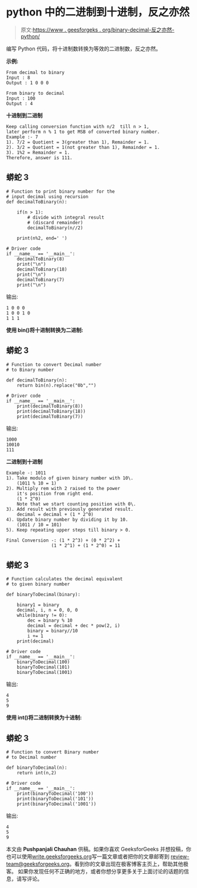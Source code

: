 # python 中的二进制到十进制，反之亦然

> 原文:[https://www . geesforgeks . org/binary-decimal-反之亦然-python/](https://www.geeksforgeeks.org/binary-decimal-vice-versa-python/)

编写 Python 代码，将十进制数转换为等效的二进制数，反之亦然。

**示例:**

```
From decimal to binary
Input : 8
Output : 1 0 0 0

From binary to decimal
Input : 100
Output : 4
```

**十进制到二进制**

```
Keep calling conversion function with n/2  till n > 1,
later perform n % 1 to get MSB of converted binary number.  
Example :- 7
1). 7/2 = Quotient = 3(greater than 1), Remainder = 1.
2). 3/2 = Quotient = 1(not greater than 1), Remainder = 1.
3). 1%2 = Remainder = 1.
Therefore, answer is 111.
```

## 蟒蛇 3

```
# Function to print binary number for the
# input decimal using recursion
def decimalToBinary(n):

    if(n > 1):
        # divide with integral result
        # (discard remainder)
        decimalToBinary(n//2)

    print(n%2, end=' ')

# Driver code
if __name__ == '__main__':
    decimalToBinary(8)
    print("\n")
    decimalToBinary(18)
    print("\n")
    decimalToBinary(7)
    print("\n")
```

输出:

```
1 0 0 0 
1 0 0 1 0 
1 1 1 
```

**使用 bin()将十进制转换为二进制:**

## 蟒蛇 3

```
# Function to convert Decimal number
# to Binary number

def decimalToBinary(n):
    return bin(n).replace("0b","")

# Driver code
if __name__ == '__main__':
    print(decimalToBinary(8))
    print(decimalToBinary(18))
    print(decimalToBinary(7))
```

输出:

```
1000
10010
111
```

**二进制到十进制**

```
Example -: 1011
1). Take modulo of given binary number with 10\. 
    (1011 % 10 = 1)
2). Multiply rem with 2 raised to the power
    it's position from right end. 
    (1 * 2^0)
    Note that we start counting position with 0\. 
3). Add result with previously generated result.
    decimal = decimal + (1 * 2^0)
4). Update binary number by dividing it by 10.
    (1011 / 10 = 101)
5). Keep repeating upper steps till binary > 0.

Final Conversion -: (1 * 2^3) + (0 * 2^2) +
                 (1 * 2^1) + (1 * 2^0) = 11
```

## 蟒蛇 3

```
# Function calculates the decimal equivalent
# to given binary number

def binaryToDecimal(binary):

    binary1 = binary
    decimal, i, n = 0, 0, 0
    while(binary != 0):
        dec = binary % 10
        decimal = decimal + dec * pow(2, i)
        binary = binary//10
        i += 1
    print(decimal)   

# Driver code
if __name__ == '__main__':
    binaryToDecimal(100)
    binaryToDecimal(101)
    binaryToDecimal(1001)
```

输出:

```
4
5
9
```

**使用 int()将二进制转换为十进制:**

## 蟒蛇 3

```
# Function to convert Binary number
# to Decimal number

def binaryToDecimal(n):
    return int(n,2)

# Driver code
if __name__ == '__main__':
    print(binaryToDecimal('100'))
    print(binaryToDecimal('101'))
    print(binaryToDecimal('1001'))
```

输出:

```
4
5
9
```

本文由 **Pushpanjali Chauhan** 供稿。如果你喜欢 GeeksforGeeks 并想投稿，你也可以使用[write.geeksforgeeks.org](https://write.geeksforgeeks.org)写一篇文章或者把你的文章邮寄到 review-team@geeksforgeeks.org。看到你的文章出现在极客博客主页上，帮助其他极客。
如果你发现任何不正确的地方，或者你想分享更多关于上面讨论的话题的信息，请写评论。